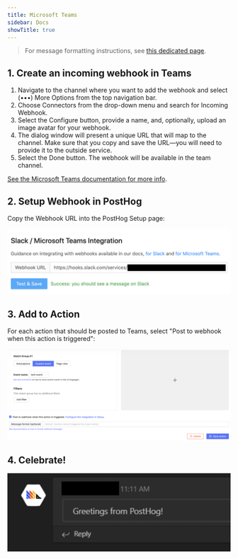 ```yaml
---
title: Microsoft Teams
sidebar: Docs
showTitle: true
---
```


> For message formatting instructions, see [this dedicated page](/docs/integrate/webhooks/message-formatting).
## 1. Create an incoming webhook in Teams

1. Navigate to the channel where you want to add the webhook and select (•••) More Options from the top navigation bar.
1. Choose Connectors from the drop-down menu and search for Incoming Webhook.
1. Select the Configure button, provide a name, and, optionally, upload an image avatar for your webhook.
1. The dialog window will present a unique URL that will map to the channel. Make sure that you copy and save the URL—you will need to provide it to the outside service.
1. Select the Done button. The webhook will be available in the team channel.

[See the Microsoft Teams documentation for more info](https://docs.microsoft.com/en-us/microsoftteams/platform/webhooks-and-connectors/how-to/add-incoming-webhook#add-an-incoming-webhook-to-a-teams-channel).

## 2. Setup Webhook in PostHog

Copy the Webhook URL into the PostHog Setup page:

![PostHog Add Webhook](../../../images/add-webhook.png)

## 3. Add to Action

For each action that should be posted to Teams, select "Post to webhook when this action is triggered":

![PostHog Edit Action](../../../images/post-action-slack.png)


## 4. Celebrate!

![](../../../images/mt-message.png)
